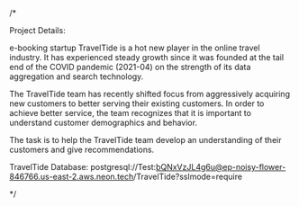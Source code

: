 /*

Project Details:

e-booking startup TravelTide is a hot new player in the online travel industry. 
It has experienced steady growth since it was founded at the tail end of the COVID pandemic (2021-04) on the strength 
of its data aggregation and search technology.

The TravelTide team has recently shifted focus from aggressively acquiring new customers to better serving their existing customers. 
In order to achieve better service, the team recognizes that it is important to understand customer demographics and behavior.

The task is to help the TravelTide team develop an understanding of their customers and give recommendations.

TravelTide Database: postgresql://Test:bQNxVzJL4g6u@ep-noisy-flower-846766.us-east-2.aws.neon.tech/TravelTide?sslmode=require

*/
